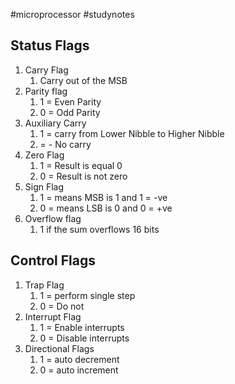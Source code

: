 #microprocessor  #studynotes 
## Status Flags
1. Carry Flag
	1. Carry out of the MSB
2. Parity flag
	1. 1 = Even Parity
	2. 0 = Odd Parity
3. Auxiliary Carry
	1. 1 = carry from Lower Nibble to Higher Nibble
	2. = - No carry
4. Zero Flag
	1. 1 = Result is equal 0
	2. 0 = Result is not zero
5. Sign Flag
	1. 1 = means MSB is 1 and 1 = -ve
	2. 0 = means LSB is 0 and 0 = +ve
 6. Overflow flag
	1. 1 if the sum overflows 16 bits

## Control Flags
1. Trap Flag
	1. 1 =  perform single step
	2.  0 = Do not
2. Interrupt Flag
	1. 1 = Enable interrupts
	2.  0 = Disable interrupts
3. Directional Flags
	1.  1 = auto decrement
	2.  0 = auto increment


